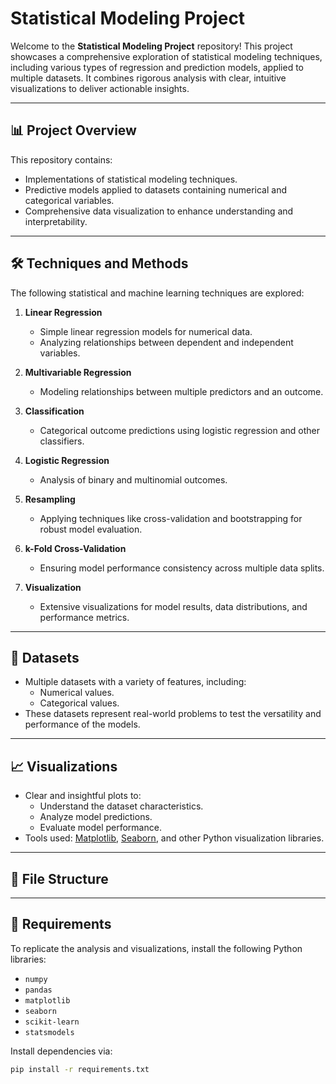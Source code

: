 # Statistical Modeling Project

Welcome to the **Statistical Modeling Project** repository! This project showcases a comprehensive exploration of statistical modeling techniques, including various types of regression and prediction models, applied to multiple datasets. It combines rigorous analysis with clear, intuitive visualizations to deliver actionable insights.

---

## 📊 Project Overview

This repository contains:
- Implementations of statistical modeling techniques.
- Predictive models applied to datasets containing numerical and categorical variables.
- Comprehensive data visualization to enhance understanding and interpretability.

---

## 🛠 Techniques and Methods

The following statistical and machine learning techniques are explored:

1. **Linear Regression**
   - Simple linear regression models for numerical data.
   - Analyzing relationships between dependent and independent variables.

2. **Multivariable Regression**
   - Modeling relationships between multiple predictors and an outcome.

3. **Classification**
   - Categorical outcome predictions using logistic regression and other classifiers.

4. **Logistic Regression**
   - Analysis of binary and multinomial outcomes.

5. **Resampling**
   - Applying techniques like cross-validation and bootstrapping for robust model evaluation.

6. **k-Fold Cross-Validation**
   - Ensuring model performance consistency across multiple data splits.

7. **Visualization**
   - Extensive visualizations for model results, data distributions, and performance metrics.

---

## 📂 Datasets

- Multiple datasets with a variety of features, including:
  - Numerical values.
  - Categorical values.
- These datasets represent real-world problems to test the versatility and performance of the models.

---

## 📈 Visualizations

- Clear and insightful plots to:
  - Understand the dataset characteristics.
  - Analyze model predictions.
  - Evaluate model performance.
- Tools used: [Matplotlib](https://matplotlib.org/), [Seaborn](https://seaborn.pydata.org/), and other Python visualization libraries.

---

## 📑 File Structure



---

## 🔧 Requirements

To replicate the analysis and visualizations, install the following Python libraries:
- `numpy`
- `pandas`
- `matplotlib`
- `seaborn`
- `scikit-learn`
- `statsmodels`

Install dependencies via:
```bash
pip install -r requirements.txt

